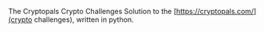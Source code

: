 The Cryptopals Crypto Challenges
Solution to the [https://cryptopals.com/](crypto challenges), written in python.
